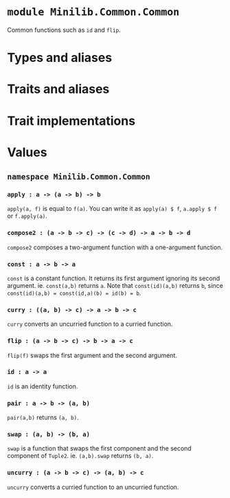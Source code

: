 # `module Minilib.Common.Common`

Common functions such as `id` and `flip`.

# Types and aliases

# Traits and aliases

# Trait implementations

# Values

## `namespace Minilib.Common.Common`

### `apply : a -> (a -> b) -> b`

`apply(a, f)` is equal to `f(a)`.
You can write it as `apply(a) $ f`, `a.apply $ f` or `f.apply(a)`.

### `compose2 : (a -> b -> c) -> (c -> d) -> a -> b -> d`

`compose2` composes a two-argument function with a one-argument function.

### `const : a -> b -> a`

`const` is a constant function. It returns its first argument ignoring its second argument.
ie. `const(a,b)` returns `a`.
Note that `const(id)(a,b)` returns `b`, since `const(id)(a,b) = const(id,a)(b) = id(b) = b`.

### `curry : ((a, b) -> c) -> a -> b -> c`

`curry` converts an uncurried function to a curried function.

### `flip : (a -> b -> c) -> b -> a -> c`

`flip(f)` swaps the first argument and the second argument.

### `id : a -> a`

`id` is an identity function.

### `pair : a -> b -> (a, b)`

`pair(a,b)` returns `(a, b)`.

### `swap : (a, b) -> (b, a)`

`swap` is a function that swaps the first component and the second component of `Tuple2`.
ie. `(a,b).swap` returns `(b, a)`.

### `uncurry : (a -> b -> c) -> (a, b) -> c`

`uncurry` converts a curried function to an uncurried function.